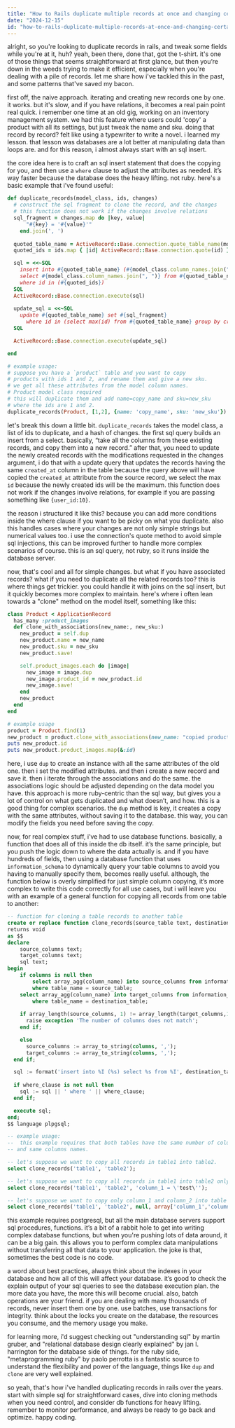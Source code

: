 ```yaml
---
title: "How to Rails duplicate multiple records at once and changing certain attributes?"
date: "2024-12-15"
id: "how-to-rails-duplicate-multiple-records-at-once-and-changing-certain-attributes"
---
```


alright, so you're looking to duplicate records in rails, and tweak some fields while you're at it, huh? yeah, been there, done that, got the t-shirt. it's one of those things that seems straightforward at first glance, but then you’re down in the weeds trying to make it efficient, especially when you're dealing with a pile of records. let me share how i've tackled this in the past, and some patterns that've saved my bacon.

first off, the naive approach. iterating and creating new records one by one. it works. but it's slow, and if you have relations, it becomes a real pain point real quick. i remember one time at an old gig, working on an inventory management system. we had this feature where users could 'copy' a product with all its settings, but just tweak the name and sku. doing that record by record? felt like using a typewriter to write a novel. i learned my lesson. that lesson was databases are a lot better at manipulating data than loops are. and for this reason, i almost always start with an sql insert.

the core idea here is to craft an sql insert statement that does the copying for you, and then use a `where` clause to adjust the attributes as needed. it’s way faster because the database does the heavy lifting. not ruby. here's a basic example that i’ve found useful:

```ruby
def duplicate_records(model_class, ids, changes)
  # construct the sql fragment to clone the record, and the changes
  # this function does not work if the changes involve relations
  sql_fragment = changes.map do |key, value|
      "#{key} = '#{value}'"
    end.join(', ')
  
  quoted_table_name = ActiveRecord::Base.connection.quote_table_name(model_class.table_name)
  quoted_ids = ids.map { |id| ActiveRecord::Base.connection.quote(id) }.join(",")

  sql = <<~SQL
    insert into #{quoted_table_name} (#{model_class.column_names.join(", ")})
    select #{model_class.column_names.join(", ")} from #{quoted_table_name}
    where id in (#{quoted_ids})
  SQL
  ActiveRecord::Base.connection.execute(sql)
    
  update_sql = <<~SQL
    update #{quoted_table_name} set #{sql_fragment}
      where id in (select max(id) from #{quoted_table_name} group by created_at having count(*) > 1)
  SQL

  ActiveRecord::Base.connection.execute(update_sql)

end

# example usage:
# suppose you have a `product` table and you want to copy
# products with ids 1 and 2, and rename them and give a new sku.
# we get all these attributes from the model column names.
# Product model class required
# this will duplicate them and add name=copy_name and sku=new_sku
# where the ids are 1 and 2.
duplicate_records(Product, [1,2], {name: 'copy_name', sku: 'new_sku'})
```

let's break this down a little bit. `duplicate_records` takes the model class, a list of ids to duplicate, and a hash of changes. the first sql query builds an insert from a select. basically, “take all the columns from these existing records, and copy them into a new record.” after that, you need to update the newly created records with the modifications requested in the changes argument, i do that with a update query that updates the records having the same `created_at` column in the table because the query above will have copied the `created_at` attribute from the source record, we select the max `id` because the newly created ids will be the maximum. this function does not work if the changes involve relations, for example if you are passing something like `{user_id:10}`.

the reason i structured it like this? because you can add more conditions inside the where clause if you want to be picky on what you duplicate. also this handles cases where your changes are not only simple strings but numerical values too. i use the connection's quote method to avoid simple sql injections, this can be improved further to handle more complex scenarios of course. this is an sql query, not ruby, so it runs inside the database server.

now, that's cool and all for simple changes. but what if you have associated records? what if you need to duplicate all the related records too? this is where things get trickier. you could handle it with joins on the sql insert, but it quickly becomes more complex to maintain. here's where i often lean towards a "clone" method on the model itself, something like this:

```ruby
class Product < ApplicationRecord
  has_many :product_images
  def clone_with_associations(new_name:, new_sku:)
    new_product = self.dup
    new_product.name = new_name
    new_product.sku = new_sku
    new_product.save!

    self.product_images.each do |image|
      new_image = image.dup
      new_image.product_id = new_product.id
      new_image.save!
    end
    new_product
  end
end

# example usage
product = Product.find(1)
new_product = product.clone_with_associations(new_name: "copied product", new_sku:"copied-123")
puts new_product.id
puts new_product.product_images.map(&:id)
```

here, i use `dup` to create an instance with all the same attributes of the old one. then i set the modified attributes. and then i create a new record and save it. then i iterate through the associations and do the same. the associations logic should be adjusted depending on the data model you have. this approach is more ruby-centric than the sql way, but gives you a lot of control on what gets duplicated and what doesn’t, and how. this is a good thing for complex scenarios. the `dup` method is key, it creates a copy with the same attributes, without saving it to the database. this way, you can modify the fields you need before saving the copy.

now, for real complex stuff, i’ve had to use database functions. basically, a function that does all of this inside the db itself. it’s the same principle, but you push the logic down to where the data actually is. and if you have hundreds of fields, then using a database function that uses `information_schema` to dynamically query your table columns to avoid you having to manually specify them, becomes really useful. although, the function below is overly simplified for just simple column copying, it’s more complex to write this code correctly for all use cases, but i will leave you with an example of a general function for copying all records from one table to another:

```sql
-- function for cloning a table records to another table
create or replace function clone_records(source_table text, destination_table text, where_clause text default null, columns text[] default null)
returns void
as $$
declare
	source_columns text;
	target_columns text;
	sql text;
begin
	if columns is null then
		select array_agg(column_name) into source_columns from information_schema.columns
		where table_name = source_table;
    select array_agg(column_name) into target_columns from information_schema.columns
		where table_name = destination_table;
		
    if array_length(source_columns, 1) != array_length(target_columns,1) then
      raise exception 'The number of columns does not match';
    end if;

	else
      source_columns := array_to_string(columns, ',');
      target_columns := array_to_string(columns, ',');
  end if;

  sql := format('insert into %I (%s) select %s from %I', destination_table, target_columns, source_columns, source_table);
  
  if where_clause is not null then
    sql := sql || ' where ' || where_clause;
  end if;

  execute sql;
end;
$$ language plpgsql;

-- example usage:
--  this example requires that both tables have the same number of columns
-- and same columns names.

-- let's suppose we want to copy all records in table1 into table2.
select clone_records('table1', 'table2');

-- let's suppose we want to copy all records in table1 into table2 only where column_1 = 'test';
select clone_records('table1', 'table2', 'column_1 = \'test\'');

-- let's suppose we want to copy only column_1 and column_2 into table 2
select clone_records('table1', 'table2', null, array['column_1','column_2']);
```

this example requires postgresql, but all the main database servers support sql procedures, functions. it’s a bit of a rabbit hole to get into writing complex database functions, but when you're pushing lots of data around, it can be a big gain. this allows you to perform complex data manipulations without transferring all that data to your application. the joke is that, sometimes the best code is no code.

a word about best practices, always think about the indexes in your database and how all of this will affect your database. it’s good to check the explain output of your sql queries to see the database execution plan. the more data you have, the more this will become crucial. also, batch operations are your friend. if you are dealing with many thousands of records, never insert them one by one. use batches, use transactions for integrity. think about the locks you create on the database, the resources you consume, and the memory usage you make.

for learning more, i'd suggest checking out "understanding sql" by martin gruber, and "relational database design clearly explained" by jan l. harrington for the database side of things. for the ruby side, "metaprogramming ruby" by paolo perrotta is a fantastic source to understand the flexibility and power of the language, things like `dup` and `clone` are very well explained.

so yeah, that's how i've handled duplicating records in rails over the years. start with simple sql for straightforward cases, dive into cloning methods when you need control, and consider db functions for heavy lifting. remember to monitor performance, and always be ready to go back and optimize. happy coding.
